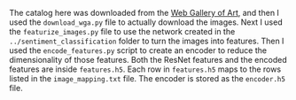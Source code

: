 The catalog here was downloaded from the [Web Gallery of
Art](https://www.wga.hu/index1.html), and then I used the `download_wga.py`
file to actually download the images. Next I used the `featurize_images.py`
file to use the network created in the `../sentiment_classification` folder to
turn the images into features. Then I used the `encode_features.py` script to
create an encoder to reduce the dimensionality of those features. Both the
ResNet features and the encoded features are inside `features.h5`. Each row in
`features.h5` maps to the rows listed in the `image_mapping.txt` file. The
encoder is stored as the `encoder.h5` file.
